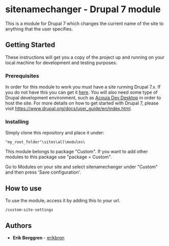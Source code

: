 # sitenamechanger - Drupal 7 module
This is a module for Drupal 7 which changes the current name of the site to anything that the user specifies.

## Getting Started

These instructions will get you a copy of the project up and running on your local machine for development and testing purposes.

### Prerequisites

In order for this module to work you must have a site running Drupal 7.x. If you do not have this you can get it [here](https://www.drupal.org/project/drupal). You will also need some type of Drupal development environment, such as [Acquia Dev Desktop](https://dev.acquia.com/downloads) in order to host the site. For more details on how to get started with Drupal 7, please visit https://www.drupal.org/docs/user_guide/en/index.html.



### Installing

Simply clone this repository and place it under:
```
"my_root_folder"\sites\all\modules\
```
This module belongs to package "Custom". If you want to add other modules to this package use "package = Custom".

Go to Modules on your site and select sitenamechanger under "Custom" and then press 'Save configuration'.

## How to use
To use the module, access it by adding this to your url.
```
/custom-site-settings
```

## Authors

* **Erik Berggren**  - [erikbrgn](https://github.com/erikbrgn)
